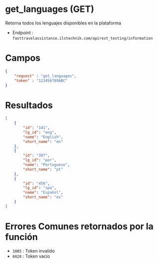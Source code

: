 # get_languages (GET)

Retorna todos los lenguajes disponibles en la plataforma

* Endpoint : ```fasttravelassistance.ilstechnik.com/apirest_testing/information```

# Campos

```JSON
{
    "request" : "get_languages",
    "token" : "123456789ABC"
}
```

# Resultados

```JSON
[
    {
        "id": "141",
        "lg_id": "eng",
        "name": "English",
        "short_name": "en"
    },
    {
        "id": "397",
        "lg_id": "por",
        "name": "Portuguese",
        "short_name": "pt"
    },
    {
        "id": "456",
        "lg_id": "spa",
        "name": "Español",
        "short_name": "es"
    }
]
```

# Errores Comunes retornados por la función

* ```1005``` : Token invalido
* ```6020``` : Token vacio